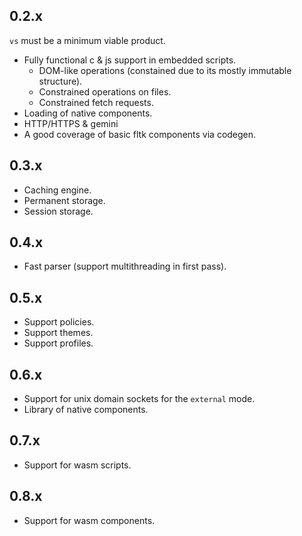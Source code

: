 ## 0.2.x
`vs` must be a minimum viable product.
- Fully functional c & js support in embedded scripts.
    - DOM-like operations (constained due to its mostly immutable structure).
    - Constrained operations on files.
    - Constrained fetch requests.
- Loading of native components.
- HTTP/HTTPS & gemini
- A good coverage of basic fltk components via codegen.

## 0.3.x
- Caching engine.
- Permanent storage.
- Session storage.

## 0.4.x
- Fast parser (support multithreading in first pass).

## 0.5.x
- Support policies.
- Support themes.
- Support profiles.

## 0.6.x
- Support for unix domain sockets for the `external` mode.
- Library of native components.

## 0.7.x
- Support for wasm scripts.

## 0.8.x
- Support for wasm components.